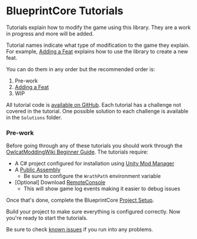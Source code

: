﻿# BlueprintCore Tutorials

Tutorials explain how to modify the game using this library. They are a work in progress and more will be added.

Tutorial names indicate what type of modification to the game they explain. For example, [Adding a Feat](feat.md) explains how to use the library to create a new feat.

You can do them in any order but the recommended order is:

1. Pre-work
2. [Adding a Feat](feat.md)
3. WIP

All tutorial code is [available on GitHub](https://github.com/WittleWolfie/WW-Blueprint-Core/tree/main/BlueprintCore%20Tutorial). Each tutorial has a challenge not covered in the tutorial. One possible solution to each challenge is available in the `Solutions` folder.

### Pre-work

Before going through any of these tutorials you should work through the [OwlcatModdingWiki Beginner Guide](https://github.com/WittleWolfie/OwlcatModdingWiki/wiki/Beginner-Guide). The tutorials require:

* A C# project configured for installation using [Unity Mod Manager](https://www.nexusmods.com/site/mods/21)
* A [Public Assembly](https://github.com/WittleWolfie/OwlcatModdingWiki/wiki/Publicize-Assemblies)
    * Be sure to configure the `WrathPath` environment variable
* [Optional] Download [RemoteConsole](https://github.com/OwlcatOpenSource/RemoteConsole/releases)
    * This will show game log events making it easier to debug issues

Once that's done, complete the BlueprintCore [Project Setup](~/articles/intro.md).

Build your project to make sure everything is configured correctly. Now you're ready to start the tutorials.

Be sure to check [known issues](~/articles/issues.md) if you run into any problems.